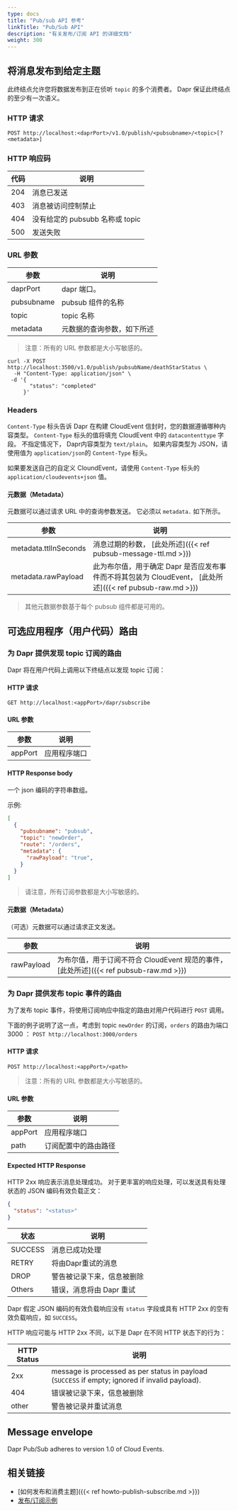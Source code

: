 ```yaml
---
type: docs
title: "Pub/sub API 参考"
linkTitle: "Pub/Sub API"
description: "有关发布/订阅 API 的详细文档"
weight: 300
---
```


## 将消息发布到给定主题

此终结点允许您将数据发布到正在侦听 `topic` 的多个消费者。 Dapr 保证此终结点的至少有一次语义。

### HTTP 请求

```
POST http://localhost:<daprPort>/v1.0/publish/<pubsubname>/<topic>[?<metadata>]
```

### HTTP 响应码

| 代码  | 说明                      |
| --- | ----------------------- |
| 204 | 消息已发送                   |
| 403 | 消息被访问控制禁止               |
| 404 | 没有给定的 pubsubb 名称或 topic |
| 500 | 发送失败                    |

### URL 参数

| 参数         | 说明            |
| ---------- | ------------- |
| daprPort   | dapr 端口。      |
| pubsubname | pubsub 组件的名称  |
| topic      | topic 名称      |
| metadata   | 元数据的查询参数，如下所述 |

> 注意：所有的 URL 参数都是大小写敏感的。

```shell
curl -X POST http://localhost:3500/v1.0/publish/pubsubName/deathStarStatus \
  -H "Content-Type: application/json" \
 -d '{
       "status": "completed"
     }'
```

### Headers

`Content-Type` 标头告诉 Dapr 在构建 CloudEvent 信封时，您的数据遵循哪种内容类型。 `Content-Type` 标头的值将填充 CloudEvent 中的 `datacontenttype` 字段。 不指定情况下， Dapr内容类型为 `text/plain`。 如果内容类型为 JSON，请使用值为 `application/json`的 `Content-Type` 标头。

如果要发送自己的自定义 CloundEvent，请使用 `Content-Type` 标头的 `application/cloudevents+json` 值。

#### 元数据（Metadata）

元数据可以通过请求 URL 中的查询参数发送。 它必须以 `metadata.` 如下所示。

| 参数                    | 说明                                                                           |
| --------------------- | ---------------------------------------------------------------------------- |
| metadata.ttlInSeconds | 消息过期的秒数， [此处所述]({{< ref pubsub-message-ttl.md >}})                           |
| metadata.rawPayload   | 此为布尔值，用于确定 Dapr 是否应发布事件而不将其包装为 CloudEvent， [此处所述]({{< ref pubsub-raw.md >}}) |

> 其他元数据参数基于每个 pubsub 组件都是可用的。

## 可选应用程序（用户代码）路由

### 为 Dapr 提供发现 topic 订阅的路由

Dapr 将在用户代码上调用以下终结点以发现 topic 订阅：

#### HTTP 请求

```
GET http://localhost:<appPort>/dapr/subscribe
```

#### URL 参数

| 参数      | 说明     |
| ------- | ------ |
| appPort | 应用程序端口 |

#### HTTP Response body

一个 json 编码的字符串数组。

示例:

```json
[
  {
    "pubsubname": "pubsub",
    "topic": "newOrder",
    "route": "/orders",
    "metadata": {
      "rawPayload": "true",
    }
  }
]
```

> 请注意，所有订阅参数都是大小写敏感的。

#### 元数据（Metadata）

（可选）元数据可以通过请求正文发送。

| 参数         | 说明                                                              |
| ---------- | --------------------------------------------------------------- |
| rawPayload | 为布尔值，用于订阅不符合 CloudEvent 规范的事件，[此处所述]({{< ref pubsub-raw.md >}}) |

### 为 Dapr 提供发布 topic 事件的路由

为了发布 topic 事件，将使用订阅响应中指定的路由对用户代码进行 `POST` 调用。

下面的例子说明了这一点，考虑到 topic `newOrder` 的订阅，`orders` 的路由为端口3000 ： `POST http://localhost:3000/orders`

#### HTTP 请求

```
POST http://localhost:<appPort>/<path>
```

> 注意：所有的 URL 参数都是大小写敏感的。

#### URL 参数

| 参数      | 说明         |
| ------- | ---------- |
| appPort | 应用程序端口     |
| path    | 订阅配置中的路由路径 |

#### Expected HTTP Response

HTTP 2xx 响应表示消息处理成功。 对于更丰富的响应处理，可以发送具有处理状态的 JSON 编码有效负载正文：

```json
{
  "status": "<status>"
}
```

| 状态      | 说明              |
| ------- | --------------- |
| SUCCESS | 消息已成功处理         |
| RETRY   | 将由Dapr重试的消息     |
| DROP    | 警告被记录下来，信息被删除   |
| Others  | 错误，消息将由 Dapr 重试 |

Dapr 假定 JSON 编码的有效负载响应没有 `status` 字段或具有 HTTP 2xx 的空有效负载响应，如 `SUCCESS`。

HTTP 响应可能与 HTTP 2xx 不同，以下是 Dapr 在不同 HTTP 状态下的行为：

| HTTP Status | 说明                                                                                              |
| ----------- | ----------------------------------------------------------------------------------------------- |
| 2xx         | message is processed as per status in payload (`SUCCESS` if empty; ignored if invalid payload). |
| 404         | 错误被记录下来，信息被删除                                                                                   |
| other       | 警告被记录并重试消息                                                                                      |


## Message envelope

Dapr Pub/Sub adheres to version 1.0 of Cloud Events.

## 相关链接

* [如何发布和消费主题]({{< ref howto-publish-subscribe.md >}})
* [发布/订阅示例](https://github.com/dapr/quickstarts/tree/master/pub-sub)
